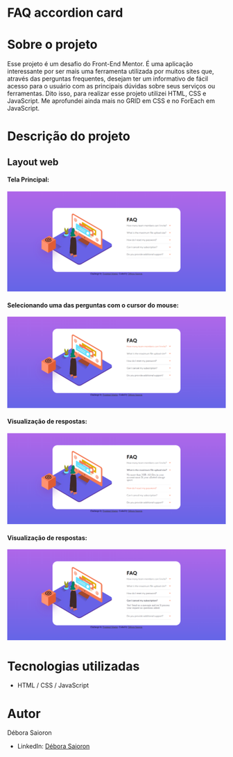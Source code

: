 # FAQ accordion card

# Sobre o projeto

Esse projeto é um desafio do Front-End Mentor. É uma aplicação interessante por ser mais uma ferramenta utilizada por muitos sites que, através das perguntas frequentes, desejam ter um informativo de fácil acesso para o usuário com as principais dúvidas sobre seus serviços ou ferramentas. Dito isso, para realizar esse projeto utilizei HTML, CSS e JavaScript. Me aprofundei ainda mais no GRID em CSS e no ForEach em JavaScript.  

# Descrição do projeto

## Layout web
#### Tela Principal:

![Web index](https://github.com/saiorond/cartao-de-perguntas-frequentes/blob/main/imagens/screencapture-127-0-0-1-5500-index-html-2022-09-13-21_08_11.png)

#### Selecionando uma das perguntas com o cursor do mouse:

![Web required](https://github.com/saiorond/cartao-de-perguntas-frequentes/blob/main/imagens/screencapture-127-0-0-1-5500-index-html-2022-09-13-21_08_17.png)

#### Visualização de respostas:

![Web required](https://github.com/saiorond/cartao-de-perguntas-frequentes/blob/main/imagens/screencapture-127-0-0-1-5500-index-html-2022-09-13-21_08_25.png)

#### Visualização de respostas:

![Web required](https://github.com/saiorond/cartao-de-perguntas-frequentes/blob/main/imagens/screencapture-127-0-0-1-5500-index-html-2022-09-13-21_08_32.png)

# Tecnologias utilizadas

- HTML / CSS / JavaScript

# Autor

Débora Saioron

- LinkedIn: [Débora Saioron](https://www.linkedin.com/in/deborasaioron/)
